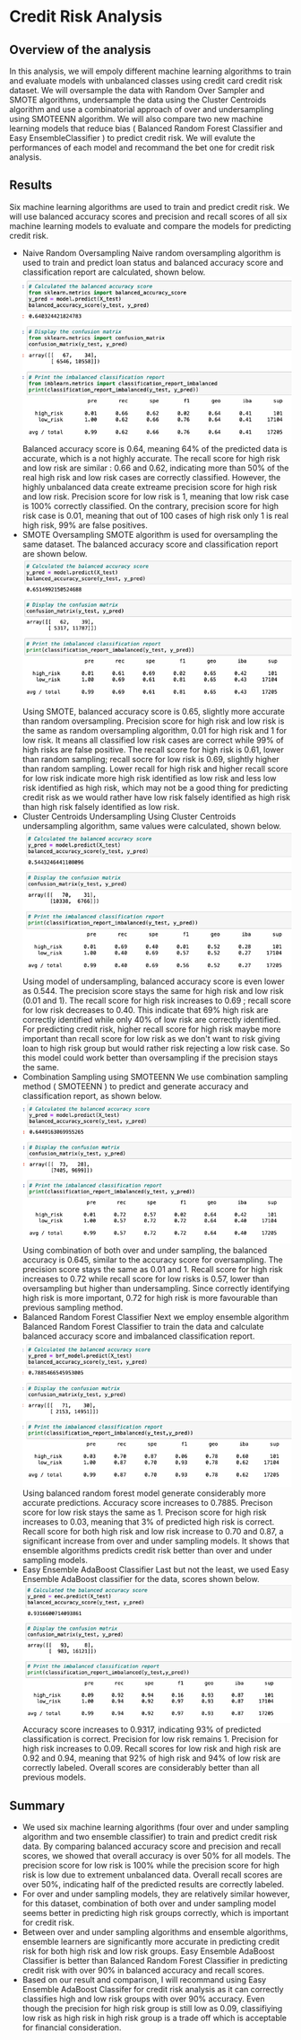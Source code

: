 # Credit Risk Analysis
## Overview of the analysis
In this analysis, we will empoly different machine learning algorithms to train and evaluate models with unbalanced classes using credit card credit risk dataset.  We will oversample the data with Random Over Sampler and SMOTE algorithms, undersample the data using the Cluster Centroids algorithm and use a combinatorial approach of over and undersampling using SMOTEENN algorithm. We will also compare two new machine learning models that reduce bias ( Balanced Random Forest Classifier and Easy EnsembleClassifier ) to predict credit risk. We will evalute the performances of each model and recommand the bet one for credit risk analysis. 
## Results
Six machine learning algorithms are used to train and predict credit risk. We will use balanced accuracy scores and precision and recall scores of all six machine learning models to evaluate and compare the models for predicting credit risk.

- Naive Random Oversampling
Naive random oversampling algorithm is used to train and predict loan status and balanced accuracy score and classification report are calculated, shown below. <br/>
![ROS](/Resources/ROS.png) <br/>
Balanced accuracy score is 0.64, meaning 64% of the predicted data is accurate, which is a not highly accurate. The recall score for high risk and low risk are similar : 0.66 and 0.62, indicating more than 50% of the real high risk and low risk cases are correctly classified. However, the highly unbalanced data create extreame precision score for high risk and low risk. Precision score for low risk is 1, meaning that low risk case is 100% correctly classified. On the contrary, precision score for high risk case is 0.01, meaning that out of 100 cases of high risk only 1 is real high risk, 99% are false positives. 
- SMOTE Oversampling
SMOTE algorithm is used for oversampling the same dataset. The balanced accuracy score and classification report are shown below.<br/>
![SMOTE](/Resources/SMOTE.png) <br/>
Using SMOTE, balanced accuracy score is 0.65, slightly more accurate than random oversampling. Precision score for high risk and low risk is the same as random oversampling algorithm, 0.01 for high risk and 1 for low risk. It means all classified low risk cases are correct while 99% of high risks are false positive. The recall score for high risk is 0.61, lower than random sampling; recall socre for low risk is 0.69, slightly higher than random sampling. Lower recall for high risk and higher recall score for low risk indicate more high risk identified as low risk and less low risk identified as high risk, which may not be a good thing for predicting credit risk as we would rather have low risk falsely identified as high risk than high risk falsely identified as low risk. 
- Cluster Centroids Undersampling 
Using Cluster Centroids undersampling algorithm, same values were calculated, shown below.<br/>
![CC](/Resources/CC.png) <br/>
Using model of undersampling, balanced accuracy score is even lower as 0.544. The precision score stays the same for high risk and low risk (0.01 and 1). The recall score for high risk increases to 0.69 ; recall score for low risk decreases to 0.40. This indicate that 69% high risk are correctly identified while only 40% of low risk are correctly identified. For predicting credit risk, higher recall score for high risk maybe more important than recall score for low risk as we don't want to risk giving loan to high risk group but would rather risk rejecting a low risk case. So this model could work better than oversampling if the precision stays the same.
- Combination Sampling using SMOTEENN
We use combination sampling method ( SMOTEENN ) to predict and generate accuracy and classification report, as shown below.<br/>
![SMOTEENN](/Resources/SMOTEENN.png) <br/>
Using combination of both over and under sampling, the balanced accuracy is 0.645, similar to the accuracy score for oversampling. The precision score stays the same as 0.01 and 1. Recall score for high risk increases to 0.72 while recall score for low risks is 0.57, lower than oversampling but higher than undersampling.  Since correctly identifying high risk is more important, 0.72 for high risk is more favourable than previous sampling method. 
- Balanced Random Forest Classifier
Next we employ ensemble algorithm Balanced Random Forest Classifier to train the data and calculate balanced accuracy score and imbalanced classification report.<br/>
![BRF](/Resources/BRF.png) <br/>
Using balanced random forest model generate considerably more accurate predictions. Accuracy score increases to 0.7885. Precison score for low risk stays the same as 1. Precison score for high risk increases to 0.03, meaning that 3% of predicted high risk is correct. Recall score for both high risk and low risk increase to 0.70 and 0.87, a significant increase from over and under sampling models. It shows that ensemble algorithms predicts credit risk better than over and under sampling models.
- Easy Ensemble AdaBoost Classifier
Last but not the least, we used Easy Ensemble AdaBoost classifier for the data, scores shown below. <br/>
![EEC](/Resources/EEC.png) <br/>
Accuracy score increases to 0.9317, indicating 93% of predicted classification is correct. Precision for low risk remains 1. Precision for high risk increases to 0.09. Recall scores for low risk and high risk are 0.92 and 0.94, meaning that 92% of high risk and 94% of low risk are correctly labeled. Overall scores are considerably better than all previous models.

## Summary
- We used six machine learning algorithms (four over and under sampling algorithm and two ensemble classifier) to train and predict credit risk data. By comparing balanced accuracy score and precision and recall scores, we showed that overall accuracy is over 50% for all models. The precision score for low risk is 100% while the precision score for high risk is low due to extrement unbalanced data. Overall recall scores are over 50%, indicating half of the predicted results are correctly labeled. 
- For over and under sampling models, they are relatively similar however, for this dataset, combination of both over and under sampling model seems better in predicting high risk groups correctly, which is important for credit risk.
- Between over and under sampling algorithms and ensemble algorithms, ensemble learners are significantly more accurate in predicting credit risk for both high risk and low risk groups. Easy Ensemble AdaBoost Classifier is better than Balanced Random Forest Classifier in predicting credit risk with over 90% in balanced accuracy and recall scores. 
- Based on our result and comparison, I will recommand using Easy Ensemble AdaBoost Classifer for credit risk analysis as it can correctly classifies high and low risk groups with over 90% accuracy. Even though the precision for high risk group is still low as 0.09, classifiying low risk as high risk in high risk group is a trade off which is acceptable for financial consideration. 
